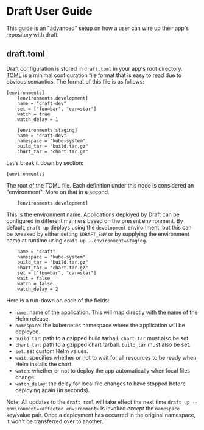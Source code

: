 # Draft User Guide

This guide is an "advanced" setup on how a user can wire up their app's repository with draft.

## draft.toml

Draft configuration is stored in `draft.toml` in your app's root directory. [TOML][] is a minimal
configuration file format that is easy to read due to obvious semantics. The format of this file is
as follows:

```
[environments]
    [environments.development]
    name = "draft-dev"
    set = ["foo=bar", "car=star"]
    watch = true
    watch_delay = 1

    [environments.staging]
    name = "draft-dev"
    namespace = "kube-system"
    build_tar = "build.tar.gz"
    chart_tar = "chart.tar.gz"
```

Let's break it down by section:

```
[environments]
```

The root of the TOML file. Each definition under this node is considered an "environment". More on
that in a second.

```
    [environments.development]
```

This is the environment name. Applications deployed by Draft can be configured in different manners
based on the present environment. By default, `draft up` deploys using the `development`
environment, but this can be tweaked by either setting `$DRAFT_ENV` or by supplying the environment
name at runtime using `draft up --environment=staging`.

```
    name = "draft"
    namespace = "kube-system"
    build_tar = "build.tar.gz"
    chart_tar = "chart.tar.gz"
    set = ["foo=bar", "car=star"]
    wait = false
    watch = false
    watch_delay = 2
```

Here is a run-down on each of the fields:

 - `name`: name of the application. This will map directly with the name of the Helm release.
 - `namespace`: the kubernetes namespace where the application will be deployed.
 - `build_tar`: path to a gzipped build tarball. `chart_tar` must also be set.
 - `chart_tar`: path to a gzipped chart tarball. `build_tar` must also be set.
 - `set`: set custom Helm values.
 - `wait`: specifies whether or not to wait for all resources to be ready when Helm installs the chart.
 - `watch`: whether or not to deploy the app automatically when local files change.
 - `watch_delay`: the delay for local file changes to have stopped before deploying again (in seconds).

Note: All updates to the `draft.toml` will take effect the next time
`draft up --environment=<affected environment>` is invoked _except_ the `namespace` key/value pair.
Once a deployment has occurred in the original namespace, it won't be transferred over to another.


[toml]: https://github.com/toml-lang/toml
